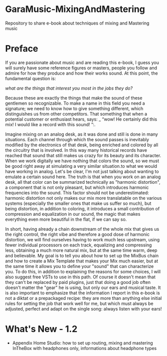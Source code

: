 # GaraMusic-MixingAndMastering
Repository to share e-book about techniques of mixing and Mastering music

# Preface
If you are passionate about music and are reading this e-book, I guess you will surely have some reference figures or masters, people you follow and admire for how they produce and how their works sound.
At this point, the fundamental question is:

_what are the things that interest you most in the jobs they do?_

Because these are exactly the things that make the sound of these gentlemen so recognizable. To make a name in this field you need a signature; we need to know how to give something different, which distinguishes us from other competitors.
That something that when a potential customer or enthusiast hears, says: _ “wow! He certainly did this mix! I would like a record with this sound! ”:.

Imagine mixing on an analog desk, as it was done and still is done in many situations. Each channel through which the sound passes is inevitably modified by the electronics of that desk, being enriched and colored by all the circuitry that is involved.
In this way many historical records have reached that sound that still makes us crazy for its beauty and its character. When we work digitally we have nothing that colors the sound, so we must be good right away at simulating a very similar situation.to what we would have working in analog.
Let's be clear, I'm not just talking about wanting to emulate a certain sound here.
The truth is that when you work on an analog desk, all that color can be summarized technically as "harmonic distortion", a component that is not only pleasant, but which introduces harmonic frequencies into the sound. This factor should not be underestimated: harmonic distortion not only makes our mix more translatable on the various systems (especially the smaller ones that make us suffer so much), but being distortion, in addition to coloring, it introduces a small contribution of
compression and equalization in our sound, the magic that makes everything even more beautiful in the flat, if we can say so.

In short, having already a chain downstream of the whole mix that gives us the right control, the right vibe and therefore a good dose of harmonic distortion,
we will find ourselves having to work much less upstream, using fewer individual processors on each track, equalizing and compressing less, obtaining a much more natural mix, but at the same time warm, deep and believable.
My goal is to tell you about how to set up the MixBus chain and how to create a Mix Template that makes your Mix much easier, but at the same time it allows you to define your "sound" that can characterize you. To do this, in addition to explaining the reasons for some choices, I will also suggest free VSTs to use in this path.
Of course it doesn't mean that they can't be replaced by paid plugins, just that doing a good job often doesn't matter the "gear" he is using, but only our ears and musical taste.
It is also important to emphasize that the information I report in this e-book is not a diktat or a prepackaged recipe: they are more than anything else initial rules for setting the job that work well for me, but which must always be adjusted, perfect and adapt on the single song: always listen with your ears!

# What's New - 1.2
- Appendix Home Studio: how to set up routing, mixing and mastering InTheBox with headphones only, informations about headphone types

